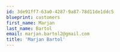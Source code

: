 ```yaml
---
id: 3de91ff7-63a0-4287-9a87-78d11de1ddc5
blueprint: customers
first_name: Marjan
last_name: Bartol
email: marjan.bartol2@gmail.com
title: 'Marjan Bartol'
---
```


